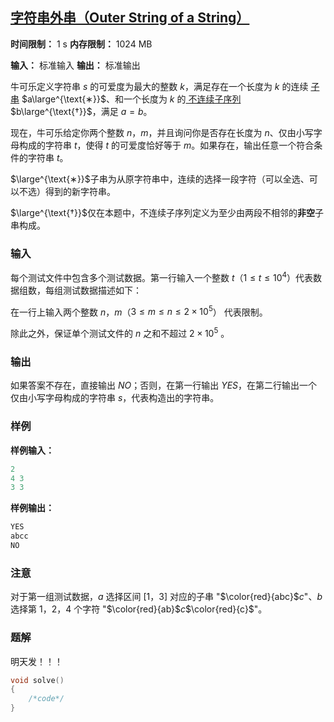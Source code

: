 ## [字符串外串（Outer String of a String）](https://ac.nowcoder.com/acm/contest/95334/C)

**时间限制：** 1 s
**内存限制：** 1024 MB

**输入：** 标准输入
**输出：** 标准输出



牛可乐定义字符串 $s$ 的可爱度为最大的整数 $k$，满足存在一个长度为 $k$ 的连续 <u>子串</u> $a\large^{\text{∗}}$、和一个长度为 $k$ 的<u> 不连续子序列</u> $b\large^{\text{†}}$，满足 $a=b$。  

现在，牛可乐给定你两个整数 $n$，$m$，并且询问你是否存在长度为 $n$、仅由小写字母构成的字符串 $t$，使得 $t$ 的可爱度恰好等于 $m$。如果存在，输出任意一个符合条件的字符串 $t$。  



$\large^{\text{∗}}$子串为从原字符串中，连续的选择一段字符（可以全选、可以不选）得到的新字符串。  

$\large^{\text{†}}$仅在本题中，不连续子序列定义为至少由两段不相邻的**非空**子串构成。







### 输入

每个测试文件中包含多个测试数据。第一行输入一个整数 $t$（$1 \leq t \leq 10^4$）代表数据组数，每组测试数据描述如下： 
  
在一行上输入两个整数 $n$，$m$（$3 \leq m \leq n \leq 2 \times 10^5$） 代表限制。  
  
除此之外，保证单个测试文件的 $n$ 之和不超过 $2×10^5$ 。





### 输出

如果答案不存在，直接输出 $NO$；否则，在第一行输出 $YES$，在第二行输出一个仅由小写字母构成的字符串 $s$，代表构造出的字符串。





### 样例

**样例输入：**

```cpp
2
4 3
3 3
```



**样例输出：**

```cpp
YES
abcc
NO
```





### 注意
  
对于第一组测试数据，$a$ 选择区间 $[1$，$3]$ 对应的子串 "$\color{red}{abc}$$c$"、$b$ 选择第 $1$，$2$，$4$ 个字符 "$\color{red}{ab}$$c$$\color{red}{c}$"。





### 题解

明天发！！！



```cpp
void solve()
{
	/*code*/
}
```